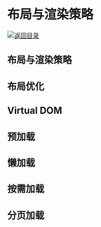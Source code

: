 # 布局与渲染策略

[![&#x8FD4;&#x56DE;&#x76EE;&#x5F55;](https://i.postimg.cc/50XLzC7C/image.png)](https://parg.co/UGZ)

## 布局与渲染策略

## 布局优化

## Virtual DOM

## 预加载

## 懒加载

## 按需加载

## 分页加载


